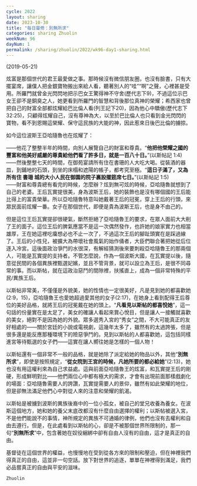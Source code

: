 ```yaml
---
cycle: 2022
layout: sharing
date: 2023-10-30
title: "每日靈修：別無所求"
categories: sharing Zhuolin
weekNum: 96
dayNum: 1
permalink: /sharing/zhuolin/2022/wk96-day1-sharing.html
--- 
```

(2019-05-21)

炫富是那個世代的君王最愛做之事。那時候沒有微信朋友圈，也沒有臉書，只有大擺宴席，讓僕人把金銀寶物搬出來給人看，聽著別人的“哇”“啊”之聲，心裡甚是受用。所羅門就曾金光閃閃地把示巴女王驚得神不守舍(歷代志下9)，不過這位示巴女王卻不是銅臭之人，她更看到所羅門的智慧和背後那位真神的榮耀；希西家也曾把自己的財富全部都炫耀給巴比倫人看(列王記下20)，因為他心中驕傲(歷代志下32:25)，只顧得炫耀自己，沒有尊神為大，以至於巴比倫人也只看到金光閃閃的寶物，看不到恩賜這榮耀、保守這民族的大能的神，因此惹來日後巴比倫的擄掠。  

如今這位波斯王亞哈隨魯也在炫耀了：  

——他花了整整半年的時間，向別人展覽自己的財富和尊貴。“**他把他榮耀之國的豐富和他美好威嚴的尊貴給他們看了許多日，就是一百八十日。**”(以斯帖記 1:4)    
——然後整整七天的時間，在御苑宴請所有住在書珊的人大吃大喝。從裝酒的器皿，到鋪地的石頭，到坐的床榻和遮陽的帳子，都考究至極。“**這日子滿了，又為所有住 書珊 城的大小人民在御園的院子裏設擺筵席七日。**”(以斯帖記 1:5)    
——財富和尊貴總有看完的時候，怎麼辦？炫到無可炫的時候，亞哈隨魯就想到了自己的老婆。王后瓦實提很美，身為波斯王后，她的裝飾也是沒有哪個國的王后能比得上的富貴榮華。所以亞哈隨魯特意叫她戴著王后的冠冕，穿上王后的行頭，來眾民面前炫耀一番。女子在那個世代，即便是貴為波斯王后，也是身不由己的。  

但是這位王后瓦實提卻很硬氣，斷然拒絕了亞哈隨魯王的要求，在眾人面前大大削了王的面子。這位王后的脾氣應當不是這一次偶然發作，也許她的娘家實力也相當雄厚，王在她這裡吃癟想必也不止一次了，不過這次王后的腳趾頭實在是踩過線了。王后的小性兒，被擴大為帶壞社會風氣的始作俑者，大臣們聯合著把她從后位逐入冷宮。這後面政治爭鬥的水很深，有解經猜測後來要刺殺亞哈隨魯王的那兩個人，可能是瓦實提的支持者。不管怎麼說，作為一個波斯大國，在瓦實提以後，隨意從民間的各個異族裡甄選妃嬪，並且不管背景，就可以設立為王后，是很不同尋常的事。而以斯帖，就在這政治惡鬥的間隙裡，扶搖直上，成為一個非常特殊的平民/異族王后。  

以斯帖非常美，不僅僅是外貌美，她的性情也一定很美好，凡是見到她的都喜歡她(2:9，15)，亞哈隨魯王也愛她超過愛其他的女子(2:17)，在她身上看到配得王后尊位的美好品格，就將王后的冠冕戴在她的頭上。“**凡看見以斯帖的都喜悅她**”，這一句話的份量實在是太足了，美女的確讓人看起來賞心悅目，但是讓人一接觸就喜歡的美女，絕對不是因為她的外貌。眾多選秀入宮的“秀女”之間，不大可能真正的友好相處的——關於宮廷的小說或電視劇，這幾年太多了，雖然有的太過誇張，但是很多還是能反應那種環境下的險惡爭鬥的。見到以斯帖的人都喜歡她，這包括同樣進宮等待甄選的女子們——這實在讓人嚮往她是怎樣的一個人物！  

以斯帖還有一個非常不一般的品格，就是她除了派定給她的物品以外，其他“**別無所求**”，即使是按照規定，“**從女院到王宮的時候，凡她所要的都必給她**”(2:13)，她也沒有用這權利來為自己求益處。這與前面亞哈隨魯王的炫富，和瓦實提王后的剛硬，形成鮮明對比——他們兩位心中都有極大的需求，才會有出現前面那樣戲劇化的場面：亞哈隨魯需要人的誇讚，瓦實提需要人的景仰，雖然有如此榮耀的地位，但是卻無法滿足他們心中對從人來的注意和榮耀的飢渴。  

以斯帖是被擄到波斯的異族後裔中的一位小孤女，被自己的堂兄收養為養女。在波斯這個地方，她和她的養父末底改都沒有什麼自由選擇的權利；以斯帖被選入宮，不是他們能說不的事情，神所規定的異族不可通婚的律例，他們也沒有去權利和自由去遵行。但是，在此處看到以斯帖的心，卻是不被那個世界所限制的，那一句“**別無所求**”中，包含著她在奴役綑綁中卻有自由人沒有的自由，這才是真正的自由。  

基督徒在這個世界的權益，也慢慢地在受到從各方來的限制和壓迫，但在神裡我們得真正的自由，這並非一句空話。放下對世界的追逐，單單在神裡得到滿足，我們必品嘗真正的自由與平安的滋味。  

`Zhuolin`  
